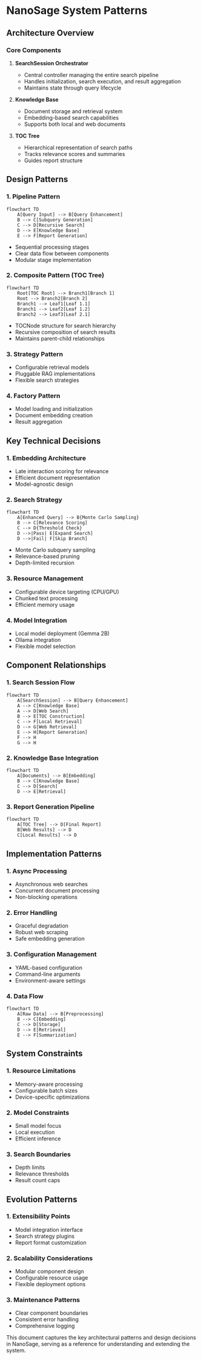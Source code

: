 # NanoSage System Patterns

## Architecture Overview

### Core Components
1. **SearchSession Orchestrator**
   - Central controller managing the entire search pipeline
   - Handles initialization, search execution, and result aggregation
   - Maintains state through query lifecycle

2. **Knowledge Base**
   - Document storage and retrieval system
   - Embedding-based search capabilities
   - Supports both local and web documents

3. **TOC Tree**
   - Hierarchical representation of search paths
   - Tracks relevance scores and summaries
   - Guides report structure

## Design Patterns

### 1. Pipeline Pattern
```mermaid
flowchart TD
    A[Query Input] --> B[Query Enhancement]
    B --> C[Subquery Generation]
    C --> D[Recursive Search]
    D --> E[Knowledge Base]
    E --> F[Report Generation]
```

- Sequential processing stages
- Clear data flow between components
- Modular stage implementation

### 2. Composite Pattern (TOC Tree)
```mermaid
flowchart TD
    Root[TOC Root] --> Branch1[Branch 1]
    Root --> Branch2[Branch 2]
    Branch1 --> Leaf1[Leaf 1.1]
    Branch1 --> Leaf2[Leaf 1.2]
    Branch2 --> Leaf3[Leaf 2.1]
```

- TOCNode structure for search hierarchy
- Recursive composition of search results
- Maintains parent-child relationships

### 3. Strategy Pattern
- Configurable retrieval models
- Pluggable RAG implementations
- Flexible search strategies

### 4. Factory Pattern
- Model loading and initialization
- Document embedding creation
- Result aggregation

## Key Technical Decisions

### 1. Embedding Architecture
- Late interaction scoring for relevance
- Efficient document representation
- Model-agnostic design

### 2. Search Strategy
```mermaid
flowchart TD
    A[Enhanced Query] --> B{Monte Carlo Sampling}
    B --> C[Relevance Scoring]
    C --> D{Threshold Check}
    D -->|Pass| E[Expand Search]
    D -->|Fail| F[Skip Branch]
```

- Monte Carlo subquery sampling
- Relevance-based pruning
- Depth-limited recursion

### 3. Resource Management
- Configurable device targeting (CPU/GPU)
- Chunked text processing
- Efficient memory usage

### 4. Model Integration
- Local model deployment (Gemma 2B)
- Ollama integration
- Flexible model selection

## Component Relationships

### 1. Search Session Flow
```mermaid
flowchart TD
    A[SearchSession] --> B[Query Enhancement]
    A --> C[Knowledge Base]
    A --> D[Web Search]
    B --> E[TOC Construction]
    C --> F[Local Retrieval]
    D --> G[Web Retrieval]
    E --> H[Report Generation]
    F --> H
    G --> H
```

### 2. Knowledge Base Integration
```mermaid
flowchart TD
    A[Documents] --> B[Embedding]
    B --> C[Knowledge Base]
    C --> D[Search]
    D --> E[Retrieval]
```

### 3. Report Generation Pipeline
```mermaid
flowchart TD
    A[TOC Tree] --> D[Final Report]
    B[Web Results] --> D
    C[Local Results] --> D
```

## Implementation Patterns

### 1. Async Processing
- Asynchronous web searches
- Concurrent document processing
- Non-blocking operations

### 2. Error Handling
- Graceful degradation
- Robust web scraping
- Safe embedding generation

### 3. Configuration Management
- YAML-based configuration
- Command-line arguments
- Environment-aware settings

### 4. Data Flow
```mermaid
flowchart TD
    A[Raw Data] --> B[Preprocessing]
    B --> C[Embedding]
    C --> D[Storage]
    D --> E[Retrieval]
    E --> F[Summarization]
```

## System Constraints

### 1. Resource Limitations
- Memory-aware processing
- Configurable batch sizes
- Device-specific optimizations

### 2. Model Constraints
- Small model focus
- Local execution
- Efficient inference

### 3. Search Boundaries
- Depth limits
- Relevance thresholds
- Result count caps

## Evolution Patterns

### 1. Extensibility Points
- Model integration interface
- Search strategy plugins
- Report format customization

### 2. Scalability Considerations
- Modular component design
- Configurable resource usage
- Flexible deployment options

### 3. Maintenance Patterns
- Clear component boundaries
- Consistent error handling
- Comprehensive logging

This document captures the key architectural patterns and design decisions in NanoSage, serving as a reference for understanding and extending the system.
